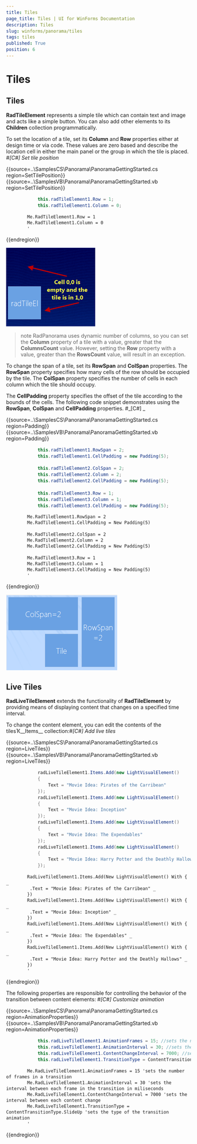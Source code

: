 ```yaml
---
title: Tiles
page_title: Tiles | UI for WinForms Documentation
description: Tiles
slug: winforms/panorama/tiles
tags: tiles
published: True
position: 6
---
```


# Tiles



## Tiles

__RadTileElement__ represents a simple tile which can contain text and image and acts like a simple button. 
	    	You can also add other elements to its __Children__ collection programmatically.
	    

To set the location of a tile, set its __Column__ and __Row__ properties either at
	    	design time or via code. These values are zero based and describe the location cell in either the main panel or the group in which the tile is placed.
	    #_[C#] Set tile position_

	



{{source=..\SamplesCS\Panorama\PanoramaGettingStarted.cs region=SetTilePosition}} 
{{source=..\SamplesVB\Panorama\PanoramaGettingStarted.vb region=SetTilePosition}} 

````C#
            this.radTileElement1.Row = 1;
            this.radTileElement1.Column = 0;
````
````VB.NET
        Me.RadTileElement1.Row = 1
        Me.RadTileElement1.Column = 0
        '
````

{{endregion}} 


![panorama-tiles 001](images/panorama-tiles001.png)

>note RadPanorama uses dynamic number of columns, so you can set the __Column__ property of a tile with a value,
		  	greater that the __ColumnsCount__ value. However, setting the __Row__ property with a value, 
		  	greater than the __RowsCount__ value, will result in an exception.
>


To change the span of a tile, set its __RowSpan__ and __ColSpan__ properties.
			The __RowSpan__ property specifies how many cells of the row should be occupied by the tile.
			The __ColSpan__ property specifies the number of cells in each column which the tile should occupy.
		

The __CellPadding__ property specifies the offset of the tile according to the bounds of the cells. 
			The following code snippet demonstrates using the __RowSpan__, __ColSpan__ and __CellPadding__ properties.
		#_[C#] _

	



{{source=..\SamplesCS\Panorama\PanoramaGettingStarted.cs region=Padding}} 
{{source=..\SamplesVB\Panorama\PanoramaGettingStarted.vb region=Padding}} 

````C#
            this.radTileElement1.RowSpan = 2;
            this.radTileElement1.CellPadding = new Padding(5);

            this.radTileElement2.ColSpan = 2;
            this.radTileElement2.Column = 2;
            this.radTileElement2.CellPadding = new Padding(5);

            this.radTileElement3.Row = 1;
            this.radTileElement3.Column = 1;
            this.radTileElement3.CellPadding = new Padding(5);
````
````VB.NET
        Me.RadTileElement1.RowSpan = 2
        Me.RadTileElement1.CellPadding = New Padding(5)

        Me.RadTileElement2.ColSpan = 2
        Me.RadTileElement2.Column = 2
        Me.RadTileElement2.CellPadding = New Padding(5)

        Me.RadTileElement3.Row = 1
        Me.RadTileElement3.Column = 1
        Me.RadTileElement3.CellPadding = New Padding(5)
        '
````

{{endregion}} 


![panorama-tiles 002](images/panorama-tiles002.png)

## Live Tiles

__RadLiveTileElement__ extends the functionality of __RadTileElement__ by providing 
	    	means of displaying content that changes on a specified time interval.
	    

To change the content element, you can edit the contents of the tilesҠ__Items__ collection:#_[C#] Add live tiles_

	



{{source=..\SamplesCS\Panorama\PanoramaGettingStarted.cs region=LiveTiles}} 
{{source=..\SamplesVB\Panorama\PanoramaGettingStarted.vb region=LiveTiles}} 

````C#
            radLiveTileElement1.Items.Add(new LightVisualElement()
            {
                Text = "Movie Idea: Pirates of the Carribean"
            });
            radLiveTileElement1.Items.Add(new LightVisualElement()
            {
                Text = "Movie Idea: Inception"
            });
            radLiveTileElement1.Items.Add(new LightVisualElement()
            {
                Text = "Movie Idea: The Expendables"
            });
            radLiveTileElement1.Items.Add(new LightVisualElement()
            {
                Text = "Movie Idea: Harry Potter and the Deathly Hallows"
            });
````
````VB.NET
        RadLiveTileElement1.Items.Add(New LightVisualElement() With { _
         .Text = "Movie Idea: Pirates of the Carribean" _
        })
        RadLiveTileElement1.Items.Add(New LightVisualElement() With { _
         .Text = "Movie Idea: Inception" _
        })
        RadLiveTileElement1.Items.Add(New LightVisualElement() With { _
         .Text = "Movie Idea: The Expendables" _
        })
        RadLiveTileElement1.Items.Add(New LightVisualElement() With { _
         .Text = "Movie Idea: Harry Potter and the Deathly Hallows" _
        })
        '
````

{{endregion}} 




The following properties are responsible for controlling the behavior of the transition between content elements:
		#_[C#] Customize animation_

	



{{source=..\SamplesCS\Panorama\PanoramaGettingStarted.cs region=AnimationProperties}} 
{{source=..\SamplesVB\Panorama\PanoramaGettingStarted.vb region=AnimationProperties}} 

````C#
            this.radLiveTileElement1.AnimationFrames = 15; //sets the number of frames in a transition
            this.radLiveTileElement1.AnimationInterval = 30; //sets the interval between each frame in the transition in miliseconds
            this.radLiveTileElement1.ContentChangeInterval = 7000; //sets the interval between each content change
            this.radLiveTileElement1.TransitionType = ContentTransitionType.SlideUp; //sets the type of the transition animation
````
````VB.NET
        Me.RadLiveTileElement1.AnimationFrames = 15 'sets the number of frames in a transition
        Me.RadLiveTileElement1.AnimationInterval = 30 'sets the interval between each frame in the transition in miliseconds
        Me.RadLiveTileElement1.ContentChangeInterval = 7000 'sets the interval between each content change
        Me.RadLiveTileElement1.TransitionType = ContentTransitionType.SlideUp 'sets the type of the transition animation
        '
````

{{endregion}} 



